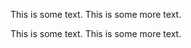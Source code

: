 This is some text.
This is some more text.
<!-- This is a comment. -->
This is some text.
This is some more text.
